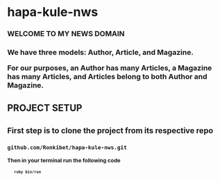 # hapa-kule-nws
<h3>WELCOME TO MY NEWS DOMAIN<h3>

We have three models: Author, Article, and Magazine.

For our purposes, an Author has many Articles, a Magazine has many Articles, and Articles belong to both Author and Magazine.

<h2>PROJECT SETUP<h2>

<small>First step is to clone the project from its respective repo<small>

    github.com/Ronkibet/hapa-kule-nws.git

<small>Then in your terminal run the following code<small>

       ruby bin/run
